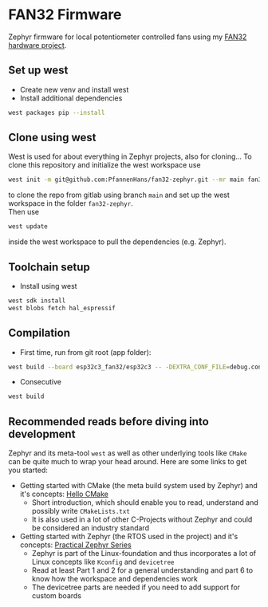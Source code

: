 # FAN32 Firmware

Zephyr firmware for local potentiometer controlled fans using my [FAN32 hardware project](https://github.com/PfannenHans/fan32-hardware).


## Set up west

- Create new venv and install west
- Install additional dependencies
```bash
west packages pip --install
```


## Clone using west

West is used for about everything in Zephyr projects, also for cloning...
To clone this repository and initialize the west workspace use
```bash
west init -m git@github.com:PfannenHans/fan32-zephyr.git --mr main fan32-zephyr
```
to clone the repo from gitlab using branch `main` and set up the west workspace in the folder `fan32-zephyr`.  
Then use
```bash
west update
```
inside the west workspace to pull the dependencies (e.g. Zephyr).


## Toolchain setup

- Install using west
```bash
west sdk install
west blobs fetch hal_espressif
```

## Compilation


- First time, run from git root (app folder):
```bash
west build --board esp32c3_fan32/esp32c3 -- -DEXTRA_CONF_FILE=debug.conf -DBOARD_ROOT=.
```
- Consecutive
```bash
west build
```

## Recommended reads before diving into development

Zephyr and its meta-tool `west` as well as other underlying tools like `CMake` can be quite much to wrap your head around. Here are some links to get you started:

- Getting started with CMake (the meta build system used by Zephyr) and it's concepts: [Hello CMake](https://coderefinery.github.io/cmake-workshop/hello-cmake/)
  - Short introduction, which should enable you to read, understand and possibly write `CMakeLists.txt`
  - It is also used in a lot of other C-Projects without Zephyr and could be considered an industry standard
- Getting started with Zephyr (the RTOS used in the project) and it's concepts: [Practical Zephyr Series](https://interrupt.memfault.com/tags#practical-zephyr-series)
  - Zephyr is part of the Linux-foundation and thus incorporates a lot of Linux concepts like `Kconfig` and `devicetree`
  - Read at least Part 1 and 2 for a general understanding and part 6 to know how the workspace and dependencies work
  - The devicetree parts are needed if you need to add support for custom boards
